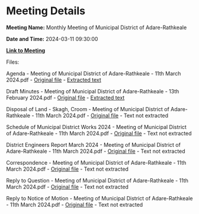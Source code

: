 # Meeting Details

**Meeting Name:** Monthly Meeting of Municipal District of Adare-Rathkeale

**Date and Time:** 2024-03-11 09:30:00

**[Link to Meeting](https://www.limerick.ie/council/whats-on/monthly-meeting-of-municipal-district-of-adare-rathkeale-3)**

Files: 

Agenda - Meeting of Municipal District of Adare-Rathkeale - 11th March 2024.pdf - [Original file](https://www.limerick.ie/sites/default/files/media/documents/2024-03/00-agenda-meeting-of-municipal-district-of-adare-rathkeale-11th-march-2024_0.pdf) - [Extracted text](./Agenda%20-%20Meeting%20of%20Municipal%20District%20of%20Adare-Rathkeale%20-%2011th%20March%202024.md)

Draft Minutes - Meeting of Municipal District of Adare-Rathkeale - 13th February 2024.pdf - [Original file](https://www.limerick.ie/sites/default/files/media/documents/2024-03/01-draft-minutes-meeting-of-municipal-district-of-adare-rathkeale-13th-february-2024.pdf) - [Extracted text](./Draft%20Minutes%20-%20Meeting%20of%20Municipal%20District%20of%20Adare-Rathkeale%20-%2013th%20February%202024.md)

Disposal of Land - Skagh, Croom - Meeting of Municipal District of Adare-Rathkeale - 11th March 2024.pdf - [Original file](https://www.limerick.ie/sites/default/files/media/documents/2024-03/03-disposal-of-land-skagh-croom-meeting-of-municipal-district-of-adare-rathkeale-11th-march-2024.pdf) - Text not extracted

Schedule of Municipal District Works 2024 - Meeting of Municipal District of Adare-Rathkeale - 11th March 2024.pdf - [Original file](https://www.limerick.ie/sites/default/files/media/documents/2024-03/07-schedule-of-municipal-district-works-2024-meeting-of-municipal-district-of-adare-rathkeale-11th-march-2024.pdf) - Text not extracted

District Engineers Report March 2024 - Meeting of Municipal District of Adare-Rathkeale - 11th March 2024.pdf - [Original file](https://www.limerick.ie/sites/default/files/media/documents/2024-03/08-district-engineers-report-march-2024-meeting-of-municipal-district-of-adare-rathkeale-11th-march-2024.pdf) - Text not extracted

Correspondence - Meeting of Municipal District of Adare-Rathkeale - 11th March 2024.pdf - [Original file](https://www.limerick.ie/sites/default/files/media/documents/2024-03/12-correspondence-meeting-of-municipal-district-of-adare-rathkeale-11th-march-2024.pdf) - Text not extracted

Reply to Question - Meeting of Municipal District of Adare-Rathkeale - 11th March 2024.pdf - [Original file](https://www.limerick.ie/sites/default/files/media/documents/2024-03/reply-to-question-meeting-of-municipal-district-of-adare-rathkeale-11th-march-2024.pdf) - Text not extracted

Reply to Notice of Motion - Meeting of Municipal District of Adare-Rathkeale - 11th March 2024.pdf - [Original file](https://www.limerick.ie/sites/default/files/media/documents/2024-03/reply-to-notice-of-motion-meeting-of-municipal-district-of-adare-rathkeale-11th-march-2024.pdf) - Text not extracted

